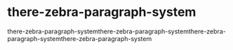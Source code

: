 # there-zebra-paragraph-system
there-zebra-paragraph-systemthere-zebra-paragraph-systemthere-zebra-paragraph-systemthere-zebra-paragraph-system
